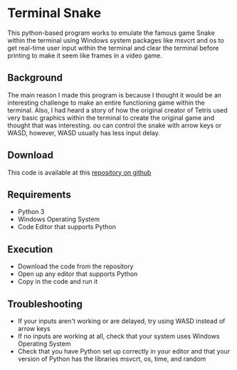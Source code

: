 # Terminal Snake

This python-based program works to emulate the famous game Snake within the terminal using Windows system packages like msvcrt and os to get real-time user input within the terminal and clear the terminal before printing to make it seem like frames in a video game.

## Background
The main reason I made this program is because I thought it would be an interesting challenge to make an entire functioning game within the terminal. Also, I had heard a story of how the original creator of Tetris used very basic graphics within the terminal to create the original game and thought that was interesting. ou can control the snake with arrow keys or WASD, however, WASD usually has less input delay.

## Download
This code is available at this [repository on github](https://github.com/Samrocks58/CSP-Project)

## Requirements
* Python 3
* Windows Operating System
* Code Editor that supports Python

## Execution
* Download the code from the repository
* Open up any editor that supports Python
* Copy in the code and run it

## Troubleshooting
* If your inputs aren't working or are delayed, try using WASD instead of arrow keys
* If no inputs are working at all, check that your system uses Windows Operating System
* Check that you have Python set up correctly in your editor and that your version of Python has the libraries msvcrt, os, time, and random
